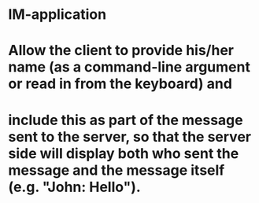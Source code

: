 # IM-application
# Allow the client to provide his/her name (as a command-line argument or read in from the keyboard) and 
# include this as part of the message sent to the server, so that the server side will display both who sent the message and the message itself (e.g. "John: Hello").
